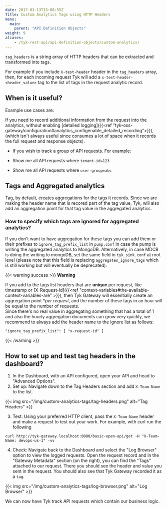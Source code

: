 ```yaml
---
date: 2017-03-13T15:08:55Z
Title: Custom Analytics Tags using HTTP Headers
menu:
  main:
    parent: "API Definition Objects"
weight: 9
aliases:
    - /tyk-rest-api/api-definition-objects/custom-analytics/
--- 
```


`tag_headers` is a string array of HTTP headers that can be extracted and transformed into tags.

For example if you include `X-test-header` header in the `tag_headers` array, then, for each incoming request Tyk will add a `x-test-header-<header_value>` tag to the list of tags in the request analytic record.


## When is it useful?
Example use cases are:

If you need to record additional information from the request into the analytics, without enabling [detailed logging]({{<ref "tyk-oss-gateway/configuration#analytics_configenable_detailed_recording">}}), (which isn't always useful since consumes a lot of space when it records the full request and response objects).

- If you wish to track a group of API requests. For example:

- Show me all API requests where `tenant-id=123` 
- Show me all API requests where `user-group=abc`


## Tags and Aggregated analytics

Tag, by default, creates aggregations for the tags it records. Since we are making the header name that is recored part of the tag value, Tyk, will also add an aggregation point for that tag value in the aggregated analytics.

### How to specify which tags are ignored for aggregated analytics?
If you don't want to have aggregation for these tags you can add them or their prefixes to `ignore_tag_prefix_list` in `pump.conf` in case the pump is writing the aggregated analytics to MongoDB. Alternatively, in case MDCB is doing the writing to mongoDB, set the same field in `tyk_sink.conf` at root level (please note that this field is replacing `aggregates_ignore_tags` which is still working but will eventually be deprecated).

{{< warning success >}}
**Warning**

If you add to the tags list headers that are **unique** per request, like timestamp or [X-Request-Id]({{<ref "context-variables#the-available-context-variables-are" >}}), then Tyk Gateway will essentially create an aggregation point **per request*, and the number of these tags in an hour will be equal to the number of requests.
<br/>
Since there's no real value in aggregating something that has a total of 1 and also the hourly aggregation documents can grow very quickly, we recommend to always add the header name to the ignore list as follows:

    "ignore_tag_prefix_list": [ "x-request-id" ]

{{< /warning >}}


## How to set up and test tag headers in the dashboard?

1. In the Dashboard, with an API configured, open your API and head to "Advanced Options".
2. Set up: Navigate down to the Tag Headers section and add `X-Team-Name` to the list.

{{< img src="/img/custom-analytics-tags/tag-headers.png" alt="Tag Headers" >}}

3. Test: Using your preferred HTTP client, pass the `X-Team-Name` header and make a request to test out your work. For example, with curl run the following
```curl
curl http://tyk-gateway.localhost:8080/basic-open-api/get -H "X-Team-Name: devops-us-1" -vv
```

4. Check: Navigate back to the Dashboard and select the "Log Browser" option to view the logged requests. Open the request record and in the "Gateway Metadata" section (on the right), you can find the "Tags" attached to our request. There you should see the header and value you sent in the request. You should also see that Tyk Gateway recorded it as a `tag`.

{{< img src="/img/custom-analytics-tags/log-browser.png" alt="Log Browser" >}}

We can now have Tyk track API requests which contain our business logic.